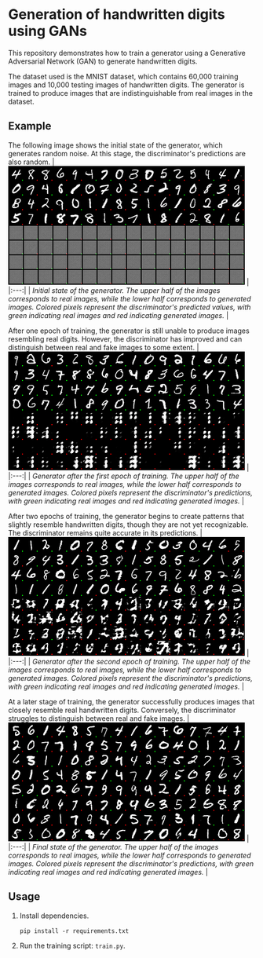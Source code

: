 # Generation of handwritten digits using GANs

This repository demonstrates how to train a generator using a Generative Adversarial Network (GAN) to generate handwritten digits.

The dataset used is the MNIST dataset, which contains 60,000 training images and 10,000 testing images of handwritten digits.
The generator is trained to produce images that are indistinguishable from real images in the dataset.

## Example

The following image shows the initial state of the generator, which generates random noise.
At this stage, the discriminator's predictions are also random.
| ![initial generation](resources/initial.png) |
|:---:|
| *Initial state of the generator. The upper half of the images corresponds to real images, while the lower half corresponds to generated images. Colored pixels represent the discriminator's predicted values, with green indicating real images and red indicating generated images.* |

After one epoch of training, the generator is still unable to produce images resembling real digits.
However, the discriminator has improved and can distinguish between real and fake images to some extent.
| ![first epoch](resources/first_epoch.png) |
|:---:|
| *Generator after the first epoch of training. The upper half of the images corresponds to real images, while the lower half corresponds to generated images. Colored pixels represent the discriminator's predictions, with green indicating real images and red indicating generated images.* |


After two epochs of training, the generator begins to create patterns that slightly resemble handwritten digits, though they are not yet recognizable.
The discriminator remains quite accurate in its predictions.
| ![second epoch](resources/second_epoch.png) |
|:---:|
| *Generator after the second epoch of training. The upper half of the images corresponds to real images, while the lower half corresponds to generated images. Colored pixels represent the discriminator's predictions, with green indicating real images and red indicating generated images.* |

At a later stage of training, the generator successfully produces images that closely resemble real handwritten digits.
Conversely, the discriminator struggles to distinguish between real and fake images.
| ![final generation](resources/final.png) |
|:---:|
| *Final state of the generator. The upper half of the images corresponds to real images, while the lower half corresponds to generated images. Colored pixels represent the discriminator's predictions, with green indicating real images and red indicating generated images.* |


## Usage

1. Install dependencies.
    ```shell
    pip install -r requirements.txt
    ```

2. Run the training script: `train.py`.
